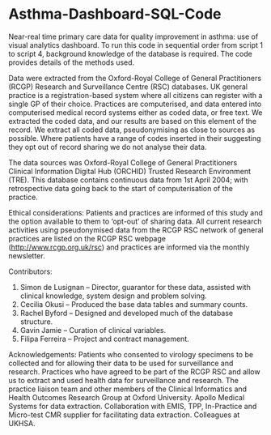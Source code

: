 # Asthma-Dashboard-SQL-Code
Near-real time primary care data for quality improvement in asthma: use of visual analytics dashboard.
To run this code in sequential order from script 1 to script 4, background knowledge of the database is required.
The code provides details of the methods used.

Data were extracted from the Oxford-Royal College of General Practitioners (RCGP) Research and Surveillance Centre (RSC) databases.  UK general practice is a registration-based system where all citizens can register with a single GP of their choice. Practices are computerised, and data entered into computerised medical record systems either as coded data,  or free text. We extracted the coded data, and our results are based on this element of the record.    We extract all coded data, pseudonymising as close to sources as possible.  Where patients have a range of codes inserted in their suggesting they opt out of record sharing we do not analyse their data.  

The data sources was Oxford-Royal College of General Practitioners Clinical Information Digital Hub (ORCHID) Trusted Research Environment (TRE). This database contains continuous data from 1st April 2004; with retrospective data going back to the start of computerisation of the practice. 

Ethical considerations:
Patients and practices are informed of this study and the option available to them to ‘opt-out’ of sharing data. All current research activities using pseudonymised data from the RCGP RSC network of general practices are listed on the RCGP RSC webpage (http://www.rcgp.org.uk/rsc) and practices are informed via the monthly newsletter.

Contributors:
1.	Simon de Lusignan – Director, guarantor for these data, assisted with clinical knowledge, system design and problem solving.
2.	Cecilia Okusi – Produced the base data tables and summary counts.
3.	Rachel Byford – Designed and developed much of the database structure.
4.	Gavin Jamie – Curation of clinical variables.
5.	Filipa Ferreira – Project and contract management.

Acknowledgements:
Patients who consented to virology specimens to be collected and for allowing their data to be used for surveillance and research.  Practices who have agreed to be part of the RCGP RSC and allow us to extract and used health data for surveillance and research. The practice liaison team and other members of the Clinical Informatics and Health Outcomes Research Group at Oxford University. Apollo Medical Systems for data extraction. Collaboration with EMIS, TPP, In-Practice and Micro-test CMR supplier for facilitating data extraction.  Colleagues at UKHSA.  
